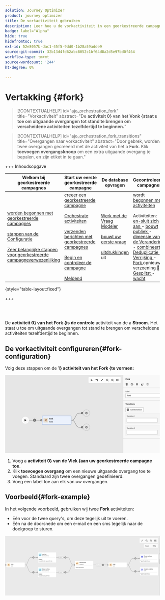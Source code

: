 ```yaml
---
solution: Journey Optimizer
product: journey optimizer
title: De vorkactiviteit gebruiken
description: Leer hoe u de vorkactiviteit in een georkestreerde campagne kunt gebruiken
badge: label="Alpha"
hide: true
hidefromtoc: true
exl-id: 52e8057b-dac1-45f5-9dd0-1b28a59adde9
source-git-commit: 32b13d4fd62abc8052c1bf64d8a2d5e97bd0f464
workflow-type: tm+mt
source-wordcount: '244'
ht-degree: 0%

---
```


# Vertakking {#fork}

>[!CONTEXTUALHELP]
>id="ajo_orchestration_fork"
>title="Vorkactiviteit"
>abstract="De **activiteit 0&rbrace; van het Vonk &lbrace;staat u toe om uitgaande overgangen tot stand te brengen om verscheidene activiteiten tezelfdertijd te beginnen.**"


>[!CONTEXTUALHELP]
>id="ajo_orchestration_fork_transitions"
>title="Overgangen naar vorkactiviteit"
>abstract="Door gebrek, worden twee overgangen gecreeerd met de activiteit van het a **Fork**. Klik **toevoegen overgangsknoop** om een extra uitgaande overgang te bepalen, en zijn etiket in te gaan."

+++ Inhoudsopgave

| Welkom bij georkestreerde campagnes | Start uw eerste georkestreerde campagne | De database opvragen | Gecontroleerde campagnes |
|---|---|---|---|
| [ worden begonnen met georkestreerde campagnes ](../gs-orchestrated-campaigns.md)<br/><br/>[ stappen van de Configuratie ](../configuration-steps.md)<br/><br/>[ Zeer belangrijke stappen voor georkestreerde campagneverwezenlijking ](../gs-campaign-creation.md) | [ creeer een georkestreerde campagne ](../create-orchestrated-campaign.md)<br/><br/>[ Orchestrate activiteiten ](../orchestrate-activities.md)<br/><br/>[ verzenden berichten met georkestreerde campagnes ](../send-messages.md)<br/><br/>[ Begin en controleer de campagne ](../start-monitor-campaigns.md)<br/><br/>[ Meldend ](../reporting-campaigns.md) | [ Werk met de Vraag Modeler ](../orchestrated-query-modeler.md)<br/><br/>[ bouwt uw eerste vraag ](../build-query.md)<br/><br/>[ uitdrukkingen ](../edit-expressions.md) uit | [ wordt begonnen met activiteiten ](about-activities.md)<br/><br/> Activiteiten:<br/>[ en-sluit zich aan ](and-join.md) - [ bouwt publiek ](build-audience.md) - [ dimensie van de Verandering ](change-dimension.md) - [ combineert ](combine.md) - [ Deduplicatie ](deduplication.md) - [ Verrijking ](enrichment.md) - [ Fork ](fork.md) opnieuw verzoening [&#128279;](reconciliation.md) - [ Gesplitst ](split.md) - [ wacht ](wait.md) |

{style="table-layout:fixed"}

+++

<br/><br/>

De **activiteit 0&rbrace; van het Fork &lbrace;is de controle** activiteit van de a **Stroom.** Het staat u toe om uitgaande overgangen tot stand te brengen om verscheidene activiteiten tezelfdertijd te beginnen.

## De vorkactiviteit configureren{#fork-configuration}

Volg deze stappen om de **1&rbrace; activiteit van het Fork &lbrace;te vormen:**

![](../assets/workflow-fork.png)

1. Voeg a **activiteit 0&rbrace; van de Vlek &lbrace;aan uw georkestreerde campagne toe.**
1. Klik **toevoegen overgang** om een nieuwe uitgaande overgang toe te voegen. Standaard zijn twee overgangen gedefinieerd.
1. Voeg een label toe aan elk van uw overgangen.

## Voorbeeld{#fork-example}

In het volgende voorbeeld, gebruiken wij twee **Fork** activiteiten:

* Eén voor de twee query&#39;s, om deze tegelijk uit te voeren.
* Eén na de doorsnede om een e-mail en een sms tegelijk naar de doelgroep te sturen.

![](../assets/workflow-fork-example.png)
